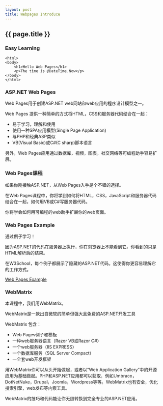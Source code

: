 ```yaml
---
layout: post
title: Webpages Introduce
---
```

## {{ page.title }}

### Easy Learning
```
<html>
<body>
    <h1>Hello Web Pages</h1>
    <p>The time is @DateTime.Now</p>
</body>
</html>
```
### ASP.NET Web Pages

Web Pages用于创建ASP.NET web网站和web应用的程序设计模型之一。

Web Pages 提供一种简单的方式将HTML，CSS和服务器代码结合在一起：

* 易于学习，理解和使用
* 使用一种SPA应用模型(Single Page Application)
* 与PHP和经典ASP类似
* VB(Visual Basic)或C#(C sharp)脚本语言

另外，Web Pages应用通过数据库，视频，图表，社交网络等可编程助手容易扩展。

### Web Pages课程

如果你刚接触ASP.NET，从Web Pages入手是个不错的选择。

在Web Pages课程中，你将学到如何将HTML，CSS，JavaScript和服务器代码结合在一起，如何用VB或C#写服务器代码。

你将学会如何用可编程的web助手扩展你的web页面。

### Web Pages Example

通过例子学习！

因为ASP.NET的代码在服务器上执行，你在浏览器上不能看到它。你看到的只是HTML解析后的结果。

在W3School，每个例子都展示了隐藏的ASP.NET代码。这使得你更容易理解它的工作方式。

[Web Pages Example](#)

### WebMatrix

本课程中，我们用WebMatrix。

WebMatrix是一款出自微软的简单但强大且免费的ASP.NET开发工具

WebMatrix 包含：

* Web Pages例子和模板
* 一种web服务器语言（Razor VB或Razor C#）
* 一个web服务器（IIS EXPRESS）
* 一个数据库服务（SQL Server Compact）
* 一全套web开发框架

用WebMatrix你可以从头开始做起，或者以“Web Application Gallery”中的开源应用为基础做起。PHP和ASP.NET应用都可以获取，例如Umbraco，DotNetNuke，Drupal，Joomla，Wordpress等等。WebMatrix也有安全，优化搜索引擎，web发布等内嵌工具。

WebMatrix的技巧和代码能让你无缝转换到完全专业的ASP.NET应用。